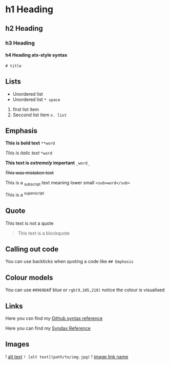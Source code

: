 # h1 Heading
## h2 Heading
### h3 Heading
#### h4 Heading atx-style syntax
`# title`

## Lists

* Unordered list 
* Unordered list
`* space`

1. first list item
2. Seccond list item
`x. list`


## Emphasis

**This is bold text** 
`**word`

*This is italic text* 
`*word`

**This text is _extremely_ important** 
`_word_`

~~This was mistaken text~~

This is a <sub>subscript</sub> text meaning lower small `<sub>word</sub>`

This is a <sup>superscript</sup>



## Quote

This text is not a quote

> This text is a blockquote



## Calling out code

You can use backticks when quoting a code like `## Emphasis`



## Colour models

You can use `#0969DA`if blue or `rgb(9,105,218)` notice the colour is visualised



## Links

Here you csn find my [Github syntax reference](https://docs.github.com/en/get-started/writing-on-github/getting-started-with-writing-and-formatting-on-github/basic-writing-and-formatting-syntax#styling-text)

Here you can find my [Syndax Reference](https://daringfireball.net/projects/markdown/basics)

## Images
! [alt text](path/to/img.jpg) `! [alt text](path/to/img.jpg)`
! [image link name](/Method_image.png)


